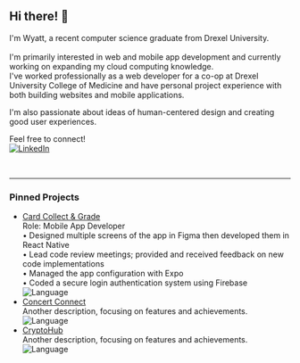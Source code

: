 ## Hi there! 👋

I'm Wyatt, a recent computer science graduate from Drexel University.<br>  
I'm primarily interested in web and mobile app development and currently working on expanding my cloud computing knowledge.<br>
I've worked professionally as a web developer for a co-op at Drexel University College of Medicine and have personal project experience with both building websites and mobile applications.<br>

I'm also passionate about ideas of human-centered design and creating good user experiences.<br>

Feel free to connect!
<br>
[![LinkedIn](https://img.shields.io/badge/LinkedIn-%230077B5.svg?style=flat&logo=linkedin&logoColor=white)](https://www.linkedin.com/in/wyatt-kaiser/)

<br>

---

### Pinned Projects
- [Card Collect & Grade](https://github.com/NizomDjuraev/CardScanAndGrade)<br>
  Role: Mobile App Developer<br>
• Designed multiple screens of the app in Figma then developed them in React Native<br>
• Lead code review meetings; provided and received feedback on new code implementations<br>
• Managed the app configuration with Expo<br>
• Coded a secure login authentication system using Firebase  
  ![Language](https://img.shields.io/badge/language-JavaScript-yellow)
- [Concert Connect](https://github.com/LukeMatheson/ConcertConnect)<br>
  Another description, focusing on features and achievements.  
  ![Language](https://img.shields.io/badge/language-TypeScript-blue)
- [CryptoHub](https://github.com/wkaiser21/CryptoHub)<br>
  Another description, focusing on features and achievements.  
  ![Language](https://img.shields.io/badge/language-JavaScript-yellow)

